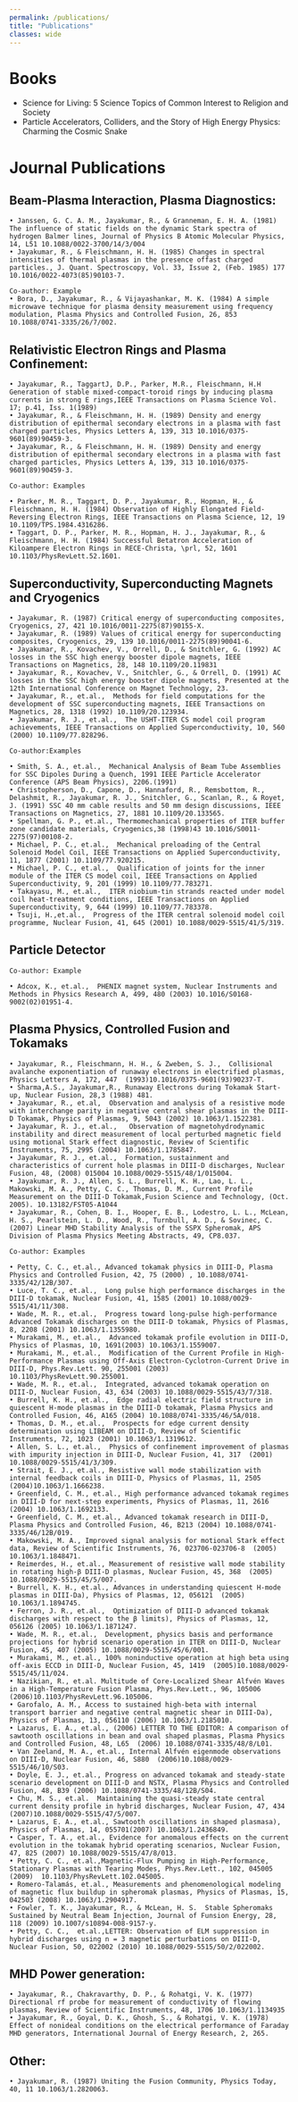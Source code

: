 ```yaml
---
permalink: /publications/
title: "Publications"
classes: wide
---
```


# Books
- Science for Living: 5 Science Topics of Common Interest to Religion and Society
- Particle Accelerators, Colliders, and the Story of High Energy Physics: Charming the Cosmic Snake

# Journal Publications

## Beam-Plasma Interaction, Plasma Diagnostics:
    
    • Janssen, G. C. A. M., Jayakumar, R., & Granneman, E. H. A. (1981) The influence of static fields on the dynamic Stark spectra of hydrogen Balmer lines, Journal of Physics B Atomic Molecular Physics, 14, L51 10.1088/0022-3700/14/3/004
    • Jayakumar, R., & Fleischmann, H. H. (1985) Changes in spectral intensities of thermal plasmas in the presence offast charged particles., J. Quant. Spectroscopy, Vol. 33, Issue 2, (Feb. 1985) 177 10.1016/0022-4073(85)90103-7.
    
    Co-author: Example
    • Bora, D., Jayakumar, R., & Vijayashankar, M. K. (1984) A simple microwave technique for plasma density measurement using frequency modulation, Plasma Physics and Controlled Fusion, 26, 853 10.1088/0741-3335/26/7/002.
    
## Relativistic Electron Rings and Plasma Confinement:
    
    • Jayakumar, R., TaggartJ, D.P., Parker, M.R., Fleischmann, H.H Generation of stable mixed-compact-toroid rings by inducing plasma currents in strong E rings,IEEE Transactions on Plasma Science Vol. 17; p.41, Iss. 1(1989)
    • Jayakumar, R., & Fleischmann, H. H. (1989) Density and energy distribution of epithermal secondary electrons in a plasma with fast charged particles, Physics Letters A, 139, 313 10.1016/0375-9601(89)90459-3.
    • Jayakumar, R., & Fleischmann, H. H. (1989) Density and energy distribution of epithermal secondary electrons in a plasma with fast charged particles, Physics Letters A, 139, 313 10.1016/0375-9601(89)90459-3.
    
    Co-author: Examples
    
    • Parker, M. R., Taggart, D. P., Jayakumar, R., Hopman, H., & Fleischmann, H. H. (1984) Observation of Highly Elongated Field-Reversing Electron Rings, IEEE Transactions on Plasma Science, 12, 19 10.1109/TPS.1984.4316286.
    • Taggart, D. P., Parker, M. R., Hopman, H. J., Jayakumar, R., & Fleischmann, H. H. (1984) Successful Betatron Acceleration of Kiloampere Electron Rings in RECE-Christa, \prl, 52, 1601 10.1103/PhysRevLett.52.1601.
    
## Superconductivity, Superconducting Magnets and Cryogenics
    
    • Jayakumar, R. (1987) Critical energy of superconducting composites, Cryogenics, 27, 421 10.1016/0011-2275(87)90155-X.
    • Jayakumar, R. (1989) Values of critical energy for superconducting composites, Cryogenics, 29, 139 10.1016/0011-2275(89)90041-6.
    • Jayakumar, R., Kovachev, V., Orrell, D., & Snitchler, G. (1992) AC losses in the SSC high energy booster dipole magnets, IEEE Transactions on Magnetics, 28, 148 10.1109/20.119831
    • Jayakumar, R., Kovachev, V., Snitchler, G., & Orrell, D. (1991) AC losses in the SSC high energy booster dipole magnets, Presented at the 12th International Conference on Magnet Technology, 23.
    • Jayakumar, R., et.al.,  Methods for field computations for the development of SSC superconducting magnets, IEEE Transactions on Magnetics, 28, 1318 (1992) 10.1109/20.123934.
    • Jayakumar, R. J., et.al.,  The USHT-ITER CS model coil program achievements, IEEE Transactions on Applied Superconductivity, 10, 560 (2000) 10.1109/77.828296.
    
    Co-author:Examples
    
    • Smith, S. A., et.al.,  Mechanical Analysis of Beam Tube Assemblies for SSC Dipoles During a Quench, 1991 IEEE Particle Accelerator Conference (APS Beam Physics), 2206.(1991)
    • Christopherson, D., Capone, D., Hannaford, R., Remsbottom, R., Delashmit, R., Jayakumar, R. J., Snitchler, G., Scanlan, R., & Royet, J. (1991) SSC 40 mm cable results and 50 mm design discussions, IEEE Transactions on Magnetics, 27, 1881 10.1109/20.133565.
    • Spellman, G. P., et.al., Thermomechanical properties of ITER buffer zone candidate materials, Cryogenics,38 (1998)43 10.1016/S0011-2275(97)00108-2.
    • Michael, P. C., et.al.,  Mechanical preloading of the Central Solenoid Model Coil, IEEE Transactions on Applied Superconductivity, 11, 1877 (2001) 10.1109/77.920215.
    • Michael, P. C., et.al.,  Qualification of joints for the inner module of the ITER CS model coil, IEEE Transactions on Applied Superconductivity, 9, 201 (1999) 10.1109/77.783271.
    • Takayasu, M., et.al.,  ITER niobium-tin strands reacted under model coil heat-treatment conditions, IEEE Transactions on Applied Superconductivity, 9, 644 (1999) 10.1109/77.783378.
    • Tsuji, H.,et.al.,  Progress of the ITER central solenoid model coil programme, Nuclear Fusion, 41, 645 (2001) 10.1088/0029-5515/41/5/319.
    
## Particle Detector 
    
    Co-author: Example
    
    • Adcox, K., et.al.,  PHENIX magnet system, Nuclear Instruments and Methods in Physics Research A, 499, 480 (2003) 10.1016/S0168-9002(02)01951-4.
    
## Plasma Physics, Controlled Fusion and Tokamaks
    
    • Jayakumar, R., Fleischmann, H. H., & Zweben, S. J.,  Collisional avalanche exponentiation of runaway electrons in electrified plasmas, Physics Letters A, 172, 447  (1993)10.1016/0375-9601(93)90237-T.
    • Sharma,A.S., Jayakumar,R., Runaway Electrons during Tokamak Start-up, Nuclear Fusion, 28,3 (1988) 481.
    • Jayakumar, R., et.al,  Observation and analysis of a resistive mode with interchange parity in negative central shear plasmas in the DIII-D Tokamak, Physics of Plasmas, 9, 5043 (2002) 10.1063/1.1522381.
    • Jayakumar, R. J., et.al.,   Observation of magnetohydrodynamic instability and direct measurement of local perturbed magnetic field using motional Stark effect diagnostic, Review of Scientific Instruments, 75, 2995 (2004) 10.1063/1.1785847.
    • Jayakumar, R. J., et.al.,  Formation, sustainment and characteristics of current hole plasmas in DIII-D discharges, Nuclear Fusion, 48, (2008) 015004 10.1088/0029-5515/48/1/015004.
    • Jayakumar, R. J., Allen, S. L., Burrell, K. H., Lao, L. L., Makowski, M. A., Petty, C. C., Thomas, D. M., Current Profile Measurement on the DIII-D Tokamak,Fusion Science and Technology, (Oct. 2005). 10.13182/FST05-A1044
    • Jayakumar, R., Cohen, B. I., Hooper, E. B., Lodestro, L. L., McLean, H. S., Pearlstein, L. D., Wood, R., Turnbull, A. D., & Sovinec, C. (2007) Linear MHD Stability Analysis of the SSPX Spheromak, APS Division of Plasma Physics Meeting Abstracts, 49, CP8.037.
    
    Co-author: Examples
    
    • Petty, C. C., et.al., Advanced tokamak physics in DIII-D, Plasma Physics and Controlled Fusion, 42, 75 (2000) , 10.1088/0741-3335/42/12B/307.
    • Luce, T. C., et.al.,  Long pulse high performance discharges in the DIII-D tokamak, Nuclear Fusion, 41, 1585 (2001) 10.1088/0029-5515/41/11/308.
    • Wade, M. R., et.al.,  Progress toward long-pulse high-performance Advanced Tokamak discharges on the DIII-D tokamak, Physics of Plasmas, 8, 2208 (2001) 10.1063/1.1355980.
    • Murakami, M., et.al.,  Advanced tokamak profile evolution in DIII-D, Physics of Plasmas, 10, 1691(2003) 10.1063/1.1559007.
    • Murakami, M., et.al.,  Modification of the Current Profile in High-Performance Plasmas using Off-Axis Electron-Cyclotron-Current Drive in DIII-D, Phys.Rev.Lett. 90, 255001 (2003) 10.1103/PhysRevLett.90.255001.
    • Wade, M. R., et.al.,  Integrated, advanced tokamak operation on DIII-D, Nuclear Fusion, 43, 634 (2003) 10.1088/0029-5515/43/7/318.
    • Burrell, K. H., et.al.,  Edge radial electric field structure in quiescent H-mode plasmas in the DIII-D tokamak, Plasma Physics and Controlled Fusion, 46, A165 (2004) 10.1088/0741-3335/46/5A/018.
    • Thomas, D. M., et.al.,  Prospects for edge current density determination using LIBEAM on DIII-D, Review of Scientific Instruments, 72, 1023 (2001) 10.1063/1.1319612.
    • Allen, S. L., et.al.,  Physics of confinement improvement of plasmas with impurity injection in DIII-D, Nuclear Fusion, 41, 317  (2001) 10.1088/0029-5515/41/3/309.
    • Strait, E. J., et.al., Resistive wall mode stabilization with internal feedback coils in DIII-D, Physics of Plasmas, 11, 2505 (2004)10.1063/1.1666238.
    • Greenfield, C. M., et.al., High performance advanced tokamak regimes in DIII-D for next-step experiments, Physics of Plasmas, 11, 2616 (2004) 10.1063/1.1692133.
    • Greenfield, C. M., et.al., Advanced tokamak research in DIII-D, Plasma Physics and Controlled Fusion, 46, B213 (2004) 10.1088/0741-3335/46/12B/019.
    • Makowski, M. A., Improved signal analysis for motional Stark effect data, Review of Scientific Instruments, 76, 023706-023706-8  (2005) 10.1063/1.1848471.
    • Reimerdes, H., et.al., Measurement of resistive wall mode stability in rotating high-β DIII-D plasmas, Nuclear Fusion, 45, 368  (2005) 10.1088/0029-5515/45/5/007.
    • Burrell, K. H., et.al., Advances in understanding quiescent H-mode plasmas in DIII-Da), Physics of Plasmas, 12, 056121  (2005) 10.1063/1.1894745.
    • Ferron, J. R., et.al.,  Optimization of DIII-D advanced tokamak discharges with respect to the β limits), Physics of Plasmas, 12, 056126 (2005) 10.1063/1.1871247.
    • Wade, M. R., et.al.,  Development, physics basis and performance projections for hybrid scenario operation in ITER on DIII-D, Nuclear Fusion, 45, 407 (2005) 10.1088/0029-5515/45/6/001.
    • Murakami, M., et.al., 100% noninductive operation at high beta using off-axis ECCD in DIII-D, Nuclear Fusion, 45, 1419  (2005)10.1088/0029-5515/45/11/024.
    • Nazikian, R., et.al. Multitude of Core-Localized Shear Alfvén Waves in a High-Temperature Fusion Plasma, Phys.Rev.Lett., 96, 105006   (2006)10.1103/PhysRevLett.96.105006.
    • Garofalo, A. M., Access to sustained high-beta with internal transport barrier and negative central magnetic shear in DIII-Da), Physics of Plasmas, 13, 056110 (2006) 10.1063/1.2185010.
    • Lazarus, E. A., et.al., (2006) LETTER TO THE EDITOR: A comparison of sawtooth oscillations in bean and oval shaped plasmas, Plasma Physics and Controlled Fusion, 48, L65  (2006) 10.1088/0741-3335/48/8/L01.
    • Van Zeeland, M. A., et.al., Internal Alfvén eigenmode observations on DIII-D, Nuclear Fusion, 46, S880  (2006)10.1088/0029-5515/46/10/S03.
    • Doyle, E. J., et.al., Progress on advanced tokamak and steady-state scenario development on DIII-D and NSTX, Plasma Physics and Controlled Fusion, 48, B39 (2006) 10.1088/0741-3335/48/12B/S04.
    • Chu, M. S., et.al.  Maintaining the quasi-steady state central current density profile in hybrid discharges, Nuclear Fusion, 47, 434 (2007)10.1088/0029-5515/47/5/007.
    • Lazarus, E. A., et.al., Sawtooth oscillations in shaped plasmasa), Physics of Plasmas, 14, 055701(2007) 10.1063/1.2436849.
    • Casper, T. A., et.al., Evidence for anomalous effects on the current evolution in the tokamak hybrid operating scenarios, Nuclear Fusion, 47, 825 (2007) 10.1088/0029-5515/47/8/013.
    • Petty, C. C., et.al.,Magnetic-Flux Pumping in High-Performance, Stationary Plasmas with Tearing Modes, Phys.Rev.Lett., 102, 045005 (2009)  10.1103/PhysRevLett.102.045005.
    • Romero-Talamás, et.al., Measurements and phenomenological modeling of magnetic flux buildup in spheromak plasmas, Physics of Plasmas, 15, 042503 (2008) 10.1063/1.2904917.
    • Fowler, T. K., Jayakumar, R., & McLean, H. S.  Stable Spheromaks Sustained by Neutral Beam Injection, Journal of Funsion Energy, 28, 118 (2009) 10.1007/s10894-008-9157-y.
    • Petty, C. C.,  et.al.,LETTER: Observation of ELM suppression in hybrid discharges using n = 3 magnetic perturbations on DIII-D, Nuclear Fusion, 50, 022002 (2010) 10.1088/0029-5515/50/2/022002.
  
## MHD Power generation:

    • Jayakumar, R., Chakravarthy, D. P., & Rohatgi, V. K. (1977) Directional rf probe for measurement of conductivity of flowing plasmas, Review of Scientific Instruments, 48, 1706 10.1063/1.1134935
    • Jayakumar, R., Goyal, D. K., Ghosh, S., & Rohatgi, V. K. (1978) Effect of nonideal conditions on the electrical performance of Faraday MHD generators, International Journal of Energy Research, 2, 265.
    
 ## Other:
    
    • Jayakumar, R. (1987) Uniting the Fusion Community, Physics Today, 40, 11 10.1063/1.2820063.
    
    
